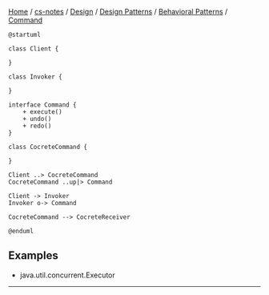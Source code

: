 [Home](https://mengxianbin.github.io) /
[cs-notes](https://mengxianbin.github.io/cs-notes/content) /
[Design](https://mengxianbin.github.io/cs-notes/content/Design) /
[Design Patterns](https://mengxianbin.github.io/cs-notes/content/Design/Design%20Patterns) /
[Behavioral Patterns](https://mengxianbin.github.io/cs-notes/content/Design/Design%20Patterns/Behavioral%20Patterns) /
[Command](https://mengxianbin.github.io/cs-notes/content/Design/Design%20Patterns/Behavioral%20Patterns/Command)

```puml
@startuml

class Client {

}

class Invoker {

}

interface Command {
    + execute()
    + undo()
    + redo()
}

class CocreteCommand {

}

Client ..> CocreteCommand
CocreteCommand ..up|> Command

Client -> Invoker
Invoker o-> Command

CocreteCommand --> CocreteReceiver

@enduml
```

## Examples

* java.util.concurrent.Executor

---
